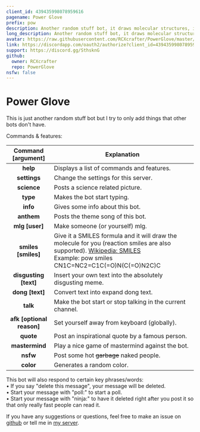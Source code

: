 ```yaml
---
client_id: 439435998078959616
pagename: Power Glove
prefix: pow
description: Another random stuff bot, it draws molecular structures, it creates memes and you can talk to it.
long_description: Another random stuff bot, it draws molecular structures, it creates memes and you can talk to it.
avatar: https://raw.githubusercontent.com/RCXcrafter/PowerGlove/master/power%20glove.png
link: https://discordapp.com/oauth2/authorize?client_id=439435998078959616&scope=bot&permissions=104332352
support: https://discord.gg/SthsknG
github:
  owner: RCXcrafter
  repo: PowerGlove
nsfw: false
---
```


# Power Glove  
This is just another random stuff bot but I try to only add things that other bots don't have.

Commands & features:  

|Command [argument]|Explanation|
|:-----------:|-------------|
|**help**|Displays a list of commands and features.|
|**settings**|Change the settings for this server.|
|**science**|Posts a science related picture.|
|**type**|Makes the bot start typing.|
|**info**|Gives some info about this bot.|
|**anthem**|Posts the theme song of this bot.|
|**mlg [user]**|Make someone (or yourself) mlg.|
|**smiles [smiles]**|Give it a SMILES formula and it will draw the molecule for you (reaction smiles are also supported). [Wikipedia: SMILES](https://en.wikipedia.org/wiki/Simplified_molecular-input_line-entry_system) <br> Example: pow smiles CN1C=NC2=C1C(=O)N(C(=O)N2C)C|
|**disgusting [text]**|Insert your own text into the absolutely disgusting meme.|
|**dong [text]**|Convert text into expand dong text.|
|**talk**|Make the bot start or stop talking in the current channel.|
|**afk [optional reason]**|Set yourself away from keyboard (globally).|
|**quote**|Post an inspirational quote by a famous person.|
|**mastermind**|Play a nice game of mastermind against the bot.|
|**nsfw**|Post some hot ~~garbage~~ naked people.|
|**color**|Generates a random color.|


This bot will also respond to certain key phrases/words:  
• If you say "delete this message", your message will be deleted.  
• Start your message with "poll:" to start a poll.  
• Start your message with "ninja:" to have it deleted right after you post it so that only really fast people can read it.  


If you have any suggestions or questions, feel free to make an issue on [github](https://github.com/RCXcrafter/PowerGlove) or tell me in [my server](https://discord.gg/SthsknG).  
